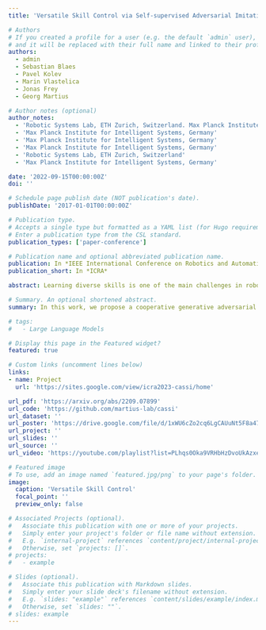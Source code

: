 ```yaml
---
title: 'Versatile Skill Control via Self-supervised Adversarial Imitation of Unlabeled Mixed Motions'

# Authors
# If you created a profile for a user (e.g. the default `admin` user), write the username (folder name) here
# and it will be replaced with their full name and linked to their profile.
authors:
  - admin
  - Sebastian Blaes
  - Pavel Kolev
  - Marin Vlastelica
  - Jonas Frey
  - Georg Martius

# Author notes (optional)
author_notes:
  - 'Robotic Systems Lab, ETH Zurich, Switzerland. Max Planck Institute for Intelligent Systems, Germany'
  - 'Max Planck Institute for Intelligent Systems, Germany'
  - 'Max Planck Institute for Intelligent Systems, Germany'
  - 'Max Planck Institute for Intelligent Systems, Germany'
  - 'Robotic Systems Lab, ETH Zurich, Switzerland'
  - 'Max Planck Institute for Intelligent Systems, Germany'

date: '2022-09-15T00:00:00Z'
doi: ''

# Schedule page publish date (NOT publication's date).
publishDate: '2017-01-01T00:00:00Z'

# Publication type.
# Accepts a single type but formatted as a YAML list (for Hugo requirements).
# Enter a publication type from the CSL standard.
publication_types: ['paper-conference']

# Publication name and optional abbreviated publication name.
publication: In *IEEE International Conference on Robotics and Automation*
publication_short: In *ICRA*

abstract: Learning diverse skills is one of the main challenges in robotics. To this end, imitation learning approaches have achieved impressive results. These methods require explicitly labeled datasets or assume consistent skill execution to enable learning and active control of individual behaviors, which limits their applicability. In this work, we propose a cooperative adversarial method for obtaining controllable skill sets from unlabeled datasets containing diverse state transition patterns by maximizing their discriminability. Moreover, we show that by utilizing unsupervised skill discovery in the generative adversarial imitation learning framework, novel and useful skills emerge with successful task fulfillment. Finally, the obtained universal policies are tested on an agile quadruped robot called Solo 8 and present faithful replications of diverse skills encoded in the demonstrations.

# Summary. An optional shortened abstract.
summary: In this work, we propose a cooperative generative adversarial method for obtaining controllable skill sets from unlabeled datasets containing diverse state transition patterns.

# tags:
#   - Large Language Models

# Display this page in the Featured widget?
featured: true

# Custom links (uncomment lines below)
links:
- name: Project
  url: 'https://sites.google.com/view/icra2023-cassi/home'

url_pdf: 'https://arxiv.org/abs/2209.07899'
url_code: 'https://github.com/martius-lab/cassi'
url_dataset: ''
url_poster: 'https://drive.google.com/file/d/1xWU6cZo2cq6LgCAUuNt5F8a477J61iZ1/view?usp=sharing'
url_project: ''
url_slides: ''
url_source: ''
url_video: 'https://youtube.com/playlist?list=PLhqs0Oka9VRHbHzDvoUkAzxe4-E71yN9g'

# Featured image
# To use, add an image named `featured.jpg/png` to your page's folder.
image:
  caption: 'Versatile Skill Control'
  focal_point: ''
  preview_only: false

# Associated Projects (optional).
#   Associate this publication with one or more of your projects.
#   Simply enter your project's folder or file name without extension.
#   E.g. `internal-project` references `content/project/internal-project/index.md`.
#   Otherwise, set `projects: []`.
# projects:
#   - example

# Slides (optional).
#   Associate this publication with Markdown slides.
#   Simply enter your slide deck's filename without extension.
#   E.g. `slides: "example"` references `content/slides/example/index.md`.
#   Otherwise, set `slides: ""`.
# slides: example
---
```


<!-- {{% callout note %}}
Click the _Cite_ button above to demo the feature to enable visitors to import publication metadata into their reference management software.
{{% /callout %}}

{{% callout note %}}
Create your slides in Markdown - click the _Slides_ button to check out the example.
{{% /callout %}}

Add the publication's **full text** or **supplementary notes** here. You can use rich formatting such as including [code, math, and images](https://docs.hugoblox.com/content/writing-markdown-latex/). -->
